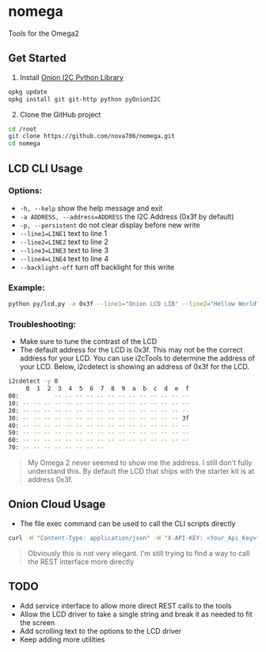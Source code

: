 # nomega
Tools for the Omega2

## Get Started

1. Install [Onion I2C Python Library](https://wiki.onion.io/Documentation/Libraries/I2C-Python-Module)
```sh
opkg update
opkg install git git-http python pyOnionI2C
```

2. Clone the GitHub project
```sh
cd /root
git clone https://github.com/nova706/nomega.git
cd nomega
```

## LCD CLI Usage

### Options:

* ``-h, --help`` show the help message and exit
* ``-a ADDRESS, --address=ADDRESS`` the I2C Address (0x3f by default)
* ``-p, --persistent`` do not clear display before new write
* ``--line1=LINE1`` text to line 1
* ``--line2=LINE2`` text to line 2
* ``--line3=LINE3`` text to line 3
* ``--line4=LINE4`` text to line 4
* ``--backlight-off`` turn off backlight for this write

### Example:
```sh
python py/lcd.py -a 0x3f --line1="Onion LCD LIB" --line2="Hellow World"
```

### Troubleshooting:

* Make sure to tune the contrast of the LCD
* The default address for the LCD is 0x3f. This may not be the correct address for your LCD. You can use i2cTools to determine the address of your LCD. Below, i2cdetect is showing an address of 0x3f for the LCD.
```sh
i2cdetect -y 0
     0  1  2  3  4  5  6  7  8  9  a  b  c  d  e  f
00:          -- -- -- -- -- -- -- -- -- -- -- -- --
10: -- -- -- -- -- -- -- -- -- -- -- -- -- -- -- --
20: -- -- -- -- -- -- -- -- -- -- -- -- -- -- -- --
30: -- -- -- -- -- -- -- -- -- -- -- -- -- -- -- 3f
40: -- -- -- -- -- -- -- -- -- -- -- -- -- -- -- --
50: -- -- -- -- -- -- -- -- -- -- -- -- -- -- -- --
60: -- -- -- -- -- -- -- -- -- -- -- -- -- -- -- --
70: -- -- -- -- -- -- -- --
```
> My Omega 2 never seemed to show me the address. I still don't fully understand this. By default the LCD that ships with the starter kit is at address 0x3f.

## Onion Cloud Usage

* The file exec command can be used to call the CLI scripts directly
```sh
curl -H "Content-Type: application/json" -H "X-API-KEY: <Your_Api_Key>" -X POST -d '{"command":"python","params":["/root/nomega/py/lcd.py","--line1=Hello World"],"env":""}' https://api.onion.io/v1/devices/<Your_Device_ID>/file/exec
```
> Obviously this is not very elegant. I'm still trying to find a way to call the REST interface more directly

## TODO

* Add service interface to allow more direct REST calls to the tools
* Allow the LCD driver to take a single string and break it as needed to fit the screen
* Add scrolling text to the options to the LCD driver
* Keep adding more utilities
